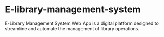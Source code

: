 # E-library-management-system
E-Library Management System Web App is a digital platform designed to streamline and automate the management of library operations.
